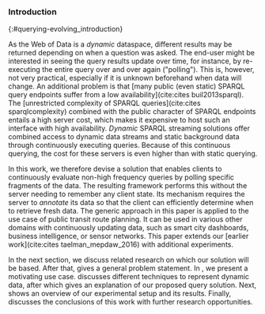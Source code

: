 ### Introduction
{:#querying-evolving_introduction}

As the Web of Data is a *dynamic* dataspace, different results may be returned depending on when a question was asked.
The end-user might be interested in seeing the query results update over time,
for instance, by re-executing the entire query over and over again ("polling").
This is, however, not very practical,
especially if it is unknown beforehand when data will change.
An additional problem is that
[many public (even static) SPARQL query endpoints suffer from a low availability](cite:cites buil2013sparql).
The [unrestricted complexity of SPARQL queries](cite:cites sparqlcomplexity) combined
with the public character of SPARQL endpoints entails a&nbsp;high server cost, which makes it expensive to host such an interface with high availability.
*Dynamic* SPARQL streaming solutions offer combined access to dynamic data streams and
static background data through continuously executing queries. Because of this continuous querying, the cost
for these servers is even higher than with static querying.

In this work, we therefore devise a solution that enables clients to continuously evaluate non-high frequency
queries by polling specific fragments of the data.
The&nbsp;resulting&nbsp;framework performs this without the server needing to remember any client state.
Its mechanism requires the server to *annotate* its data so that the client can efficiently determine when to retrieve fresh data.
The generic approach in this paper is applied to the use case of public transit route planning.
It can be used in various other domains with continuously updating data, such as smart city dashboards, business intelligence, or sensor networks.
This paper extends our [earlier work](cite:cites taelman_mepdaw_2016) with additional experiments.

In the next section, we discuss related research on which our solution will be based.
After that, [](#querying-evolving_problem-statement) gives a general problem statement.
In [](#querying-evolving_use-case), we present a motivating use case.
[](#querying-evolving_dynamic-data-representation) discusses different techniques to represent dynamic data,
after which [](#querying-evolving_query-engine) gives an explanation of our proposed query solution.
Next, [](#querying-evolving_evaluation) shows an overview of our experimental setup and its results.
Finally, [](#querying-evolving_conclusions) discusses the conclusions of this work with further research opportunities.
